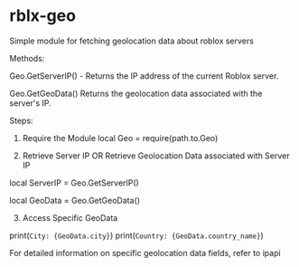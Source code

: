 # rblx-geo

Simple module for fetching geolocation data about roblox servers

Methods:

Geo.GetServerIP() - Returns the IP address of the current Roblox server.

Geo.GetGeoData() Returns the geolocation data associated with the server's IP.

Steps:

1. Require the Module
local Geo = require(path.to.Geo)

2. Retrieve Server IP OR Retrieve Geolocation Data associated with Server IP

local ServerIP = Geo.GetServerIP()

local GeoData = Geo.GetGeoData()

3. Access Specific GeoData

print(`City: {GeoData.city}`)
print(`Country: {GeoData.country_name}`)

For detailed information on specific geolocation data fields, refer to ipapi



